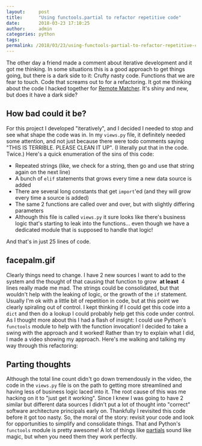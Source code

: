 ```yaml
---
layout:     post
title:      "Using functools.partial to refactor repetitive code"
date:       2018-03-23 17:10:25
author:     admin
categories: python
tags:  
permalink: /2018/03/23/using-functools-partial-to-refactor-repetitive-code/
---
```

The other day a friend made a comment about iterative development and it got me thinking. In some situations this is a good approach to get things going, but there is a dark side to it: Crufty nasty code. Functions that we are fear to touch. Code that screams out to for a refactoring. It got me thinking about the code I hacked together for [Remote Matcher](https://remotematcher.com). It's shiny and new, but does it have a dark side? 

## How bad could it be?

For this project I developed "iteratively", and I decided I needed to stop and see what shape the code was in. In my `views.py` file, it definitely needed some attention, and not just because there were todo comments saying "THIS IS TERRIBLE. PLEASE CLEAN IT UP". (I literally put that in the code. Twice.) Here's a quick enumeration of the sins of this code: 

  * Repeated strings (like, we check for a string, then go and use that string again on the next line)
  * A bunch of `elif` statements that grows every time a new data source is added
  * There are several long constants that get `import`'ed (and they will grow every time a source is added)
  * The same 2 functions are called over and over, but with slightly differing parameters
  * Although this file is called `views.py` it sure looks like there's business logic that's starting to leak into the functions... even though we have a dedicated module that is supposed to handle that logic!

And that's in just 25 lines of code. 

## facepalm.gif

Clearly things need to change. I have 2 new sources I want to add to the system and the thought of that causing that function to grow  **at least**  4 lines really made me mad. The strings could be consolidated, but that wouldn't help with the leaking of logic, or the growth of the `if` statement. Usually I'm ok with a little bit of repetition in code, but at this point we clearly spiraling out of control. I kept thinking if I could get this code into a `dict` and then do a lookup I could probably help get this code under control. As I thought more about this I had a flash of insight: I could use Python's `functools` module to help with the function invocation! I decided to take a swing with the approach and it worked! Rather than try to explain what I did, I made a video showing my approach. Here's me walking and talking my way through this refactoring: 

## Parting thoughts

Although the total line count didn't go down tremendously in the video, the code in the `views.py` file is on the path to getting more streamlined and having less of business logic laced into it. The root cause of this was me hacking on it to "just get it working". Since I knew I was going to have 2 similar but different data sources I didn't put a lot of thought into "correct" software architecture principals early on. Thankfully I revisited this code before it got too nasty. So, the moral of the story: revisit your code and look for opportunities to simplify and consolidate things. That and Python's `functools` module is pretty awesome! A lot of things like [partials](https://docs.python.org/2/library/functools.html#functools.partial) sound like magic, but when you need them they work perfectly.
